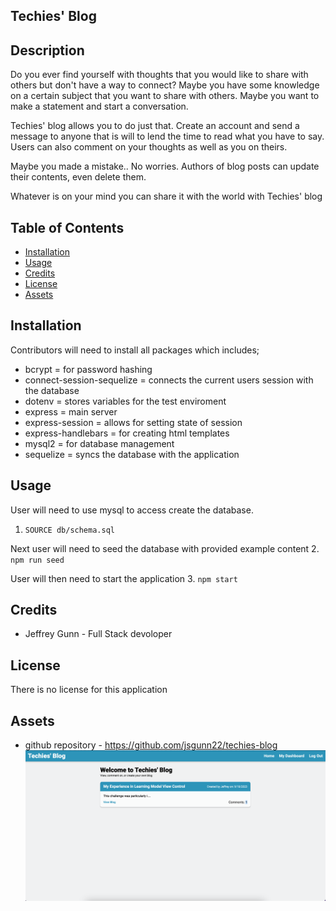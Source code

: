 ## Techies' Blog

## Description

Do you ever find yourself with thoughts that you would like to share with others but don't have a way to connect? Maybe you have some knowledge on a certain subject that you want to share with others. Maybe you want to make a statement and start a conversation.

Techies' blog allows you to do just that. Create an account and send a message to anyone that is will to lend the time to read what you have to say. Users can also comment on your thoughts as well as you on theirs.

Maybe you made a mistake.. No worries. Authors of blog posts can update their contents, even delete them.

Whatever is on your mind you can share it with the world with Techies' blog

## Table of Contents

- [Installation](#installation)
- [Usage](#usage)
- [Credits](#credits)
- [License](#license)
- [Assets](#assets)

## Installation

Contributors will need to install all packages which includes;

- bcrypt = for password hashing
- connect-session-sequelize = connects the current users session with the database
- dotenv = stores variables for the test enviroment
- express = main server
- express-session = allows for setting state of session
- express-handlebars = for creating html templates
- mysql2 = for database management
- sequelize = syncs the database with the application

## Usage

User will need to use mysql to access create the database.

1. `SOURCE db/schema.sql`

Next user will need to seed the database with provided example content 2. `npm run seed`

User will then need to start the application 3. `npm start`

## Credits

- Jeffrey Gunn - Full Stack devoloper

## License

There is no license for this application

## Assets

- github repository - https://github.com/jsgunn22/techies-blog
  ![Screenshot of weather app](./public/images/preview.png)
